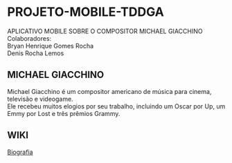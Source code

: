 # PROJETO-MOBILE-TDDGA

APLICATIVO MOBILE SOBRE O COMPOSITOR MICHAEL GIACCHINO <BR>
Colaboradores: <BR>
Bryan Henrique Gomes Rocha <BR>
Denis Rocha Lemos


## MICHAEL GIACCHINO 
Michael Giacchino é um compositor americano de música para cinema, televisão e videogame. <BR>
Ele recebeu muitos elogios por seu trabalho, incluindo um Oscar por Up, um Emmy por Lost e três prêmios Grammy.

## WIKI
<a href="https://github.com/Denis-Rocha/PROJETO-MOBILE-TDDGA.wiki.git">Biografia</a>
